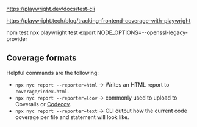 https://playwright.dev/docs/test-cli

https://playwright.tech/blog/tracking-frontend-coverage-with-playwright

npm test
npx playwright test
export NODE_OPTIONS=--openssl-legacy-provider

## Coverage formats

Helpful commands are the following:

- `npx nyc report --reporter=html` -> Writes an HTML report to `coverage/index.html`.
- `npx nyc report --reporter=lcov` -> commonly used to upload to Coveralls or [Codecov](https://about.codecov.io/).
- `npx nyc report --reporter=text` -> CLI output how the current code coverage per file and statement will look like.

